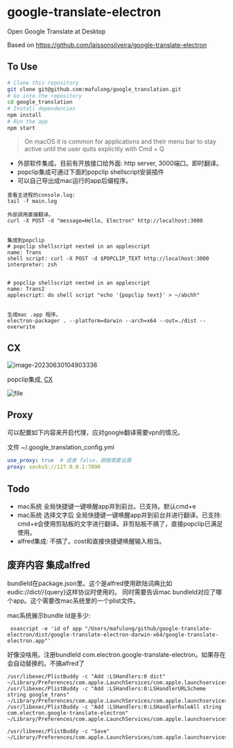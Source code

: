 # google-translate-electron

Open Google Translate at Desktop

Based on https://github.com/laissonsilveira/google-translate-electron

## To Use

```bash
# Clone this repository
git clone git@github.com:mafulong/google_translation.git
# Go into the repository
cd google_translation
# Install dependencies
npm install
# Run the app
npm start
```

> On macOS it is common for applications and their menu bar to stay active until the user quits explicitly with Cmd + Q

- 外部软件集成。目前有开放接口给外面: http server, 3000端口。即时翻译。
- popclip集成可通过下面的popclip shellscript安装插件
- 可以自己导出成mac运行的app后缀程序。

```
查看主进程的console.log:
tail -f main.log

外部调用直接翻译。
curl -X POST -d "message=Hello, Electron" http://localhost:3000


集成到popclip
# popclip shellscript nested in an applescript 
name: Trans
shell script: curl -X POST -d $POPCLIP_TEXT http://localhost:3000
interpreter: zsh


# popclip shellscript nested in an applescript 
name: Trans2
applescript: do shell script "echo '{popclip text}' > ~/abchh"


生成mac .app 程序。
electron-packager . --platform=darwin --arch=x64 --out=./dist --overwrite
```



## CX

![image-20230630104903336](https://cdn.jsdelivr.net/gh/mafulong/mdPic@vv8/v8/202306301049621.png)



popclip集成, [CX](https://cdn.jsdelivr.net/gh/mafulong/mdPic@vv8/v8/202306301120951.gif)



![file](https://cdn.jsdelivr.net/gh/mafulong/mdPic@vv8/v8/202306301126598.gif)

## Proxy
可以配置如下内容来开启代理，应对google翻译需要vpn的情况。

文件 ~/.google_translation_config.yml

```yaml
use_proxy: true  # 或者 false，根据需要设置
proxy: socks5://127.0.0.1:7890
```

## Todo

- mac系统 全局快捷键一键唤醒app并到前台。已支持。默认cmd+e
- mac系统 选择文字后 全局快捷键一键唤醒app并到前台并进行翻译。已支持: cmd+e会使用剪贴板的文字进行翻译。非剪贴板不搞了，直接popclip已满足使用。
- alfred集成: 不搞了。cost和直接快捷键唤醒输入相当。

## 废弃内容 集成alfred

bundleId在package.json里。这个是alfred使用欧陆词典比如eudic://dict//{query}这样协议时使用的。 同时需要告诉mac bundleId对应了哪个app。这个需要改mac系统里的一个plist文件。


mac系统展示bundle Id是多少: 
```
 osascript -e 'id of app "/Users/mafulong/github/google-translate-electron/dist/google-translate-electron-darwin-x64/google-translate-electron.app"'
```


好像没啥用。注册bundleId com.electron.google-translate-electron。如果存在会自动替换的。不搞alfred了
```
/usr/libexec/PlistBuddy -c "Add :LSHandlers:0 dict" ~/Library/Preferences/com.apple.LaunchServices/com.apple.launchservices.secure.plist
/usr/libexec/PlistBuddy -c "Add :LSHandlers:0:LSHandlerURLScheme string google_trans" ~/Library/Preferences/com.apple.LaunchServices/com.apple.launchservices.secure.plist
/usr/libexec/PlistBuddy -c "Add :LSHandlers:0:LSHandlerRoleAll string com.electron.google-translate-electron" ~/Library/Preferences/com.apple.LaunchServices/com.apple.launchservices.secure.plist

/usr/libexec/PlistBuddy -c "Save" ~/Library/Preferences/com.apple.LaunchServices/com.apple.launchservices.secure.plist
```

